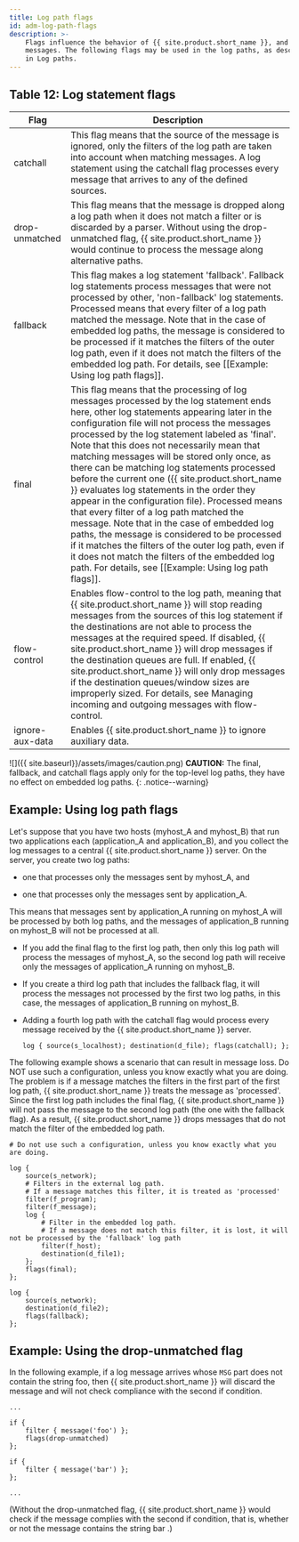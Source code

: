 ```yaml
---
title: Log path flags
id: adm-log-path-flags
description: >-
    Flags influence the behavior of {{ site.product.short_name }}, and the way it processes
    messages. The following flags may be used in the log paths, as described
    in Log paths.
---
```


## Table 12: Log statement flags

| Flag           | Description                                        |
|---|---|
| catchall       | This flag means that the source of the message is ignored, only the filters of the log path are taken into account when matching messages. A log statement using the catchall flag processes every message that arrives to any of the defined sources.                                           |
| drop-unmatched | This flag means that the message is dropped along a log path when it does not match a filter or is discarded by a parser. Without using the drop-unmatched flag, {{ site.product.short_name }} would continue to process the message along alternative paths.|
| fallback       | This flag makes a log statement \'fallback\'. Fallback log statements process messages that were not processed by other, \'non-fallback\' log statements. Processed means that every filter of a log path matched the message. Note that in the case of embedded log paths, the message is considered to be processed if it matches the filters of the outer log path, even if it does not match the filters of the embedded log path. For details, see [[Example: Using log path flags]]. |
| final          | This flag means that the processing of log messages processed by the log statement ends here, other log statements appearing later in the configuration file will not process the messages processed by the log statement labeled as \'final\'. Note that this does not necessarily mean that matching messages will be stored only once, as there can be matching log statements processed before the current one ({{ site.product.short_name }} evaluates log statements in the order they appear in the configuration file). Processed means that every filter of a log path matched the message. Note that in the case of embedded log paths, the message is considered to be processed if it matches the filters of the outer log path, even if it does not match the filters of the embedded log path. For details, see [[Example: Using log path flags]]. |
| flow-control   | Enables flow-control to the log path, meaning that {{ site.product.short_name }} will stop reading messages from the sources of this log statement if the destinations are not able to process the messages at the required speed. If disabled, {{ site.product.short_name }} will drop messages if the destination queues are full. If enabled, {{ site.product.short_name }} will only drop messages if the destination queues/window sizes are improperly sized. For details, see                           Managing incoming and outgoing messages with flow-control.|
| ignore-aux-data   | Enables {{ site.product.short_name }} to ignore auxiliary data.|

![]({{ site.baseurl}}/assets/images/caution.png) **CAUTION:**
The final, fallback, and catchall flags apply only for the
top-level log paths, they have no effect on embedded log paths.
{: .notice--warning}

## Example: Using log path flags

Let\'s suppose that you have two hosts (myhost\_A and myhost\_B) that
run two applications each (application\_A and application\_B), and you
collect the log messages to a central {{ site.product.short_name }} server. On the server,
you create two log paths:

- one that processes only the messages sent by myhost\_A, and

- one that processes only the messages sent by application\_A.

This means that messages sent by application\_A running on myhost\_A
will be processed by both log paths, and the messages of application\_B
running on myhost\_B will not be processed at all.

- If you add the final flag to the first log path, then only this log
    path will process the messages of myhost\_A, so the second log path
    will receive only the messages of application\_A running on
    myhost\_B.

- If you create a third log path that includes the fallback flag, it
    will process the messages not processed by the first two log paths,
    in this case, the messages of application\_B running on myhost\_B.

- Adding a fourth log path with the catchall flag would process every
    message received by the {{ site.product.short_name }} server.

    ```config
    log { source(s_localhost); destination(d_file); flags(catchall); };
    ```

The following example shows a scenario that can result in message loss.
Do NOT use such a configuration, unless you know exactly what you are
doing. The problem is if a message matches the filters in the first part
of the first log path, {{ site.product.short_name }} treats the message as
\'processed\'. Since the first log path includes the final flag,
{{ site.product.short_name }} will not pass the message to the second log path (the one
with the fallback flag). As a result, {{ site.product.short_name }} drops messages that
do not match the filter of the embedded log path.

```config
# Do not use such a configuration, unless you know exactly what you are doing.

log {
    source(s_network);
    # Filters in the external log path.
    # If a message matches this filter, it is treated as 'processed'
    filter(f_program);
    filter(f_message);
    log {
        # Filter in the embedded log path.
        # If a message does not match this filter, it is lost, it will not be processed by the 'fallback' log path
        filter(f_host);
        destination(d_file1);
    };
    flags(final);
};

log {
    source(s_network);
    destination(d_file2);
    flags(fallback);
};
```

## Example: Using the drop-unmatched flag

In the following example, if a log message arrives whose `MSG` part does
not contain the string foo, then {{ site.product.short_name }} will discard the message
and will not check compliance with the second if condition.

```config
...

if {
    filter { message('foo') };
    flags(drop-unmatched)
};

if {
    filter { message('bar') };
};

...
```

(Without the drop-unmatched flag, {{ site.product.short_name }} would check if the
message complies with the second if condition, that is, whether or not
the message contains the string bar .)
